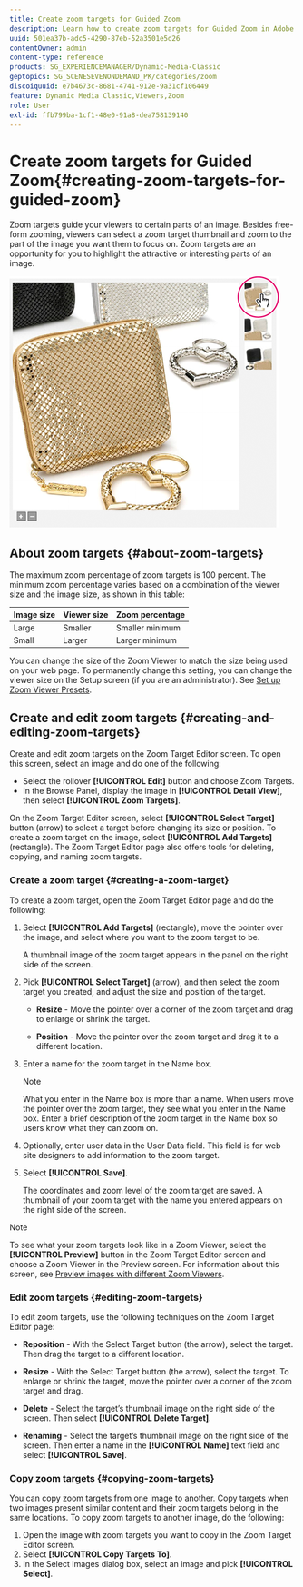 ```yaml
---
title: Create zoom targets for Guided Zoom
description: Learn how to create zoom targets for Guided Zoom in Adobe Dynamic Media Classic.
uuid: 501ea37b-adc5-4290-87eb-52a3501e5d26
contentOwner: admin
content-type: reference
products: SG_EXPERIENCEMANAGER/Dynamic-Media-Classic
geptopics: SG_SCENESEVENONDEMAND_PK/categories/zoom
discoiquuid: e7b4673c-8681-4741-912e-9a31cf106449
feature: Dynamic Media Classic,Viewers,Zoom
role: User
exl-id: ffb799ba-1cf1-48e0-91a8-dea758139140
---
```

# Create zoom targets for Guided Zoom{#creating-zoom-targets-for-guided-zoom}

Zoom targets guide your viewers to certain parts of an image. Besides free-form zooming, viewers can select a zoom target thumbnail and zoom to the part of the image you want them to focus on. Zoom targets are an opportunity for you to highlight the attractive or interesting parts of an image.

![Create zoom targets for Guided Zoom](/help/assets/zo_guided_zoom.png)

## About zoom targets {#about-zoom-targets}

The maximum zoom percentage of zoom targets is 100 percent. The minimum zoom percentage varies based on a combination of the viewer size and the image size, as shown in this table:

| Image size | Viewer size | Zoom percentage |
| --- | --- | --- |
| Large | Smaller | Smaller minimum |
| Small | Larger | Larger minimum |

You can change the size of the Zoom Viewer to match the size being used on your web page. To permanently change this setting, you can change the viewer size on the Setup screen (if you are an administrator). See [Set up Zoom Viewer Presets](setting-zoom-viewer-presets.md#setting_up_zoom_viewer_presets).

## Create and edit zoom targets {#creating-and-editing-zoom-targets}

Create and edit zoom targets on the Zoom Target Editor screen. To open this screen, select an image and do one of the following:

* Select the rollover **[!UICONTROL Edit]** button and choose Zoom Targets.
* In the Browse Panel, display the image in **[!UICONTROL Detail View]**, then select **[!UICONTROL Zoom Targets]**.

On the Zoom Target Editor screen, select **[!UICONTROL Select Target]** button (arrow) to select a target before changing its size or position. To create a zoom target on the image, select **[!UICONTROL Add Targets]** (rectangle). The Zoom Target Editor page also offers tools for deleting, copying, and naming zoom targets.

### Create a zoom target {#creating-a-zoom-target}

To create a zoom target, open the Zoom Target Editor page and do the following:

1. Select **[!UICONTROL Add Targets]** (rectangle), move the pointer over the image, and select where you want to the zoom target to be.

   A thumbnail image of the zoom target appears in the panel on the right side of the screen.

1. Pick **[!UICONTROL Select Target]** (arrow), and then select the zoom target you created, and adjust the size and position of the target.

    * **Resize** - Move the pointer over a corner of the zoom target and drag to enlarge or shrink the target.

    * **Position** -  Move the pointer over the zoom target and drag it to a different location.

1. Enter a name for the zoom target in the Name box.

   >[!NOTE]
   >
   >What you enter in the Name box is more than a name. When users move the pointer over the zoom target, they see what you enter in the Name box. Enter a brief description of the zoom target in the Name box so users know what they can zoom on.

1. Optionally, enter user data in the User Data field. This field is for web site designers to add information to the zoom target.
1. Select **[!UICONTROL Save]**.

   The coordinates and zoom level of the zoom target are saved. A thumbnail of your zoom target with the name you entered appears on the right side of the screen.

>[!NOTE]
>
>To see what your zoom targets look like in a Zoom Viewer, select the **[!UICONTROL Preview]** button in the Zoom Target Editor screen and choose a Zoom Viewer in the Preview screen. For information about this screen, see [Preview images with different Zoom Viewers](previewing-image-assets-different-zoom.md#previewing_image_assets_with_different_zoom_viewers).

### Edit zoom targets {#editing-zoom-targets}

To edit zoom targets, use the following techniques on the Zoom Target Editor page:

* **Reposition** - With the Select Target button (the arrow), select the target. Then drag the target to a different location.

* **Resize** - With the Select Target button (the arrow), select the target. To enlarge or shrink the target, move the pointer over a corner of the zoom target and drag.

* **Delete** - Select the target’s thumbnail image on the right side of the screen. Then select **[!UICONTROL Delete Target]**.

* **Renaming** - Select the target’s thumbnail image on the right side of the screen. Then enter a name in the **[!UICONTROL Name]** text field and select **[!UICONTROL Save]**.

### Copy zoom targets {#copying-zoom-targets}

You can copy zoom targets from one image to another. Copy targets when two images present similar content and their zoom targets belong in the same locations. To copy zoom targets to another image, do the following:

1. Open the image with zoom targets you want to copy in the Zoom Target Editor screen.
1. Select **[!UICONTROL Copy Targets To]**.
1. In the Select Images dialog box, select an image and pick **[!UICONTROL Select]**.
